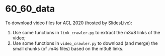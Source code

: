 # 60_60_data

To download video files for ACL 2020 (hosted by SlidesLive):
1. Use some functions in `link_crawler.py` to extract the m3u8 links of the video;
3. Use some functions in `video_crawler.py` to download (and merge) the small chunks (of .m4s files) based on the m3u8 links.